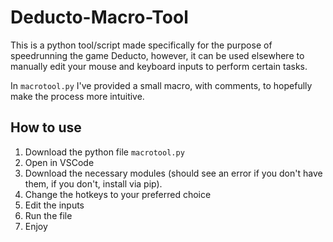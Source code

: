 # Deducto-Macro-Tool
This is a python tool/script made specifically for the purpose of speedrunning the game Deducto, however, it can be used elsewhere to manually edit your mouse and keyboard inputs to perform certain tasks.

In `macrotool.py` I've provided a small macro, with comments, to hopefully make the process more intuitive.

## How to use
1. Download the python file `macrotool.py`
2. Open in VSCode
3. Download the necessary modules (should see an error if you don't have them, if you don't, install via pip).
4. Change the hotkeys to your preferred choice
5. Edit the inputs
6. Run the file
7. Enjoy
